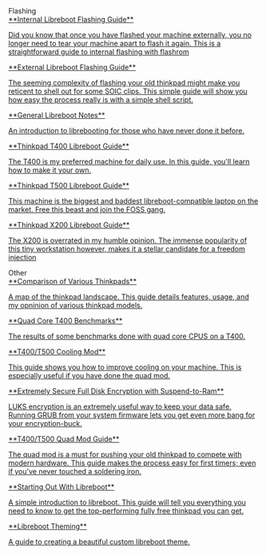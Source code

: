 <div class=indexcontainer><div class=indexheading>Flashing</div>
<a href=/guides/flashing/flashin-internal.html><div class=indexentry>
**Internal Libreboot Flashing Guide**

Did you know that once you have flashed your machine externally, you no longer need to tear your machine apart to flash it again. This is a straightforward guide to internal flashing with flashrom
</div></a>
<a href=/guides/flashing/flashing.html><div class=indexentry>
**External Libreboot Flashing Guide**

The seeming complexity of flashing your old thinkpad might make you reticent to shell out for some SOIC clips. This simple guide will show you how easy the process really is with a simple shell script.
</div></a>
<a href=/guides/flashing/general.html><div class=indexentry>
**General Libreboot Notes**

An introduction to librebooting for those who have never done it before.
</div></a>
<a href=/guides/flashing/t400-libreboot.html><div class=indexentry>
**Thinkpad T400 Libreboot Guide**

The T400 is my preferred machine for daily use. In this guide, you'll learn how to make it your own.
</div></a>
<a href=/guides/flashing/t500-libreboot.html><div class=indexentry>
**Thinkpad T500 Libreboot Guide**

This machine is the biggest and baddest libreboot-compatible laptop on the market. Free this beast and join the FOSS gang.
</div></a>
<a href=/guides/flashing/x200-libreboot.html><div class=indexentry>
**Thinkpad X200 Libreboot Guide**

The X200 is overrated in my humble opinion. The immense popularity of this tiny workstation however, makes it a stellar candidate for a freedom injection
</div></a>
</div>
<div class=indexcontainer><div class=indexheading>Other</div>
<a href=/guides/other/compare.html><div class=indexentry>
**Comparison of Various Thinkpads**

A map of the thinkpad landscape. This guide details features, usage, and my opninion of various thinkpad models.
</div></a>
<a href=/guides/other/comparequads.html><div class=indexentry>
**Quad Core T400 Benchmarks**

The results of some benchmarks done with quad core CPUS on a T400.
</div></a>
<a href=/guides/other/cool.html><div class=indexentry>
**T400/T500 Cooling Mod**

This guide shows you how to improve cooling on your machine. This is especially useful if you have done the quad mod.
</div></a>
<a href=/guides/other/luks-suspend.html><div class=indexentry>
**Extremely Secure Full Disk Encryption with Suspend-to-Ram**

LUKS encryption is an extremely useful way to keep your data safe. Running GRUB from your system firmware lets you get even more bang for your encryption-buck.
</div></a>
<a href=/guides/other/quad.html><div class=indexentry>
**T400/T500 Quad Mod Guide**

The quad mod is a must for pushing your old thinkpad to compete with modern hardware. This guide makes the process easy for first timers; even if you've never touched a soldering iron.
</div></a>
<a href=/guides/other/starting.html><div class=indexentry>
**Starting Out With Libreboot**

A simple introduction to libreboot. This guide will tell you everything you need to know to get the top-performing fully free thinkpad you can get.
</div></a>
<a href=/guides/other/theming.html><div class=indexentry>
**Libreboot Theming**

A guide to creating a beautiful custom libreboot theme.
</div></a>
